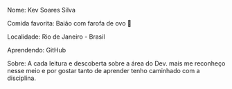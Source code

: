 Nome: Kev Soares Silva

Comida favorita: Baião com farofa de ovo 💖

Localidade: Rio de Janeiro - Brasil

Aprendendo: GitHub

Sobre: A cada leitura e descoberta sobre a área do Dev. mais me reconheço nesse meio e por gostar tanto de aprender tenho caminhado com a disciplina.